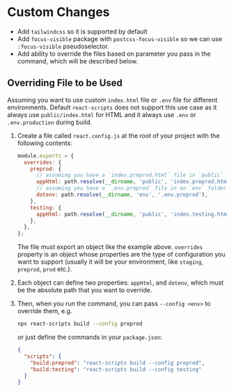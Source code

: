 # Custom Changes

- Add `tailwindcss` so it is supported by default
- Add `focus-visible` package with `postcss-focus-visible` so we can use `:focus-visible` pseudoselector.
- Add ability to override the files based on parameter you pass in the command, which will be described below.

## Overriding File to be Used

Assuming you want to use custom `index.html` file or `.env` file for different environments. Default `react-scripts` does not support this use case as it always use `public/index.html` for HTML and it always use `.env` or `.env.production` during build.

1. Create a file called `react.config.js` at the root of your project with the following contents:

   ```js
   module.exports = {
     overrides: {
       preprod: {
         // assuming you have a `index.preprod.html` file in `public` folder that should be used when your build target is `preprod`.
         appHtml: path.resolve(__dirname, 'public', 'index.preprod.html'),
         // assuming you have a `.env.preprod` file in an `env` folder that should be used when your build target is `preprod`.
         dotenv: path.resolve(__dirname, 'env', '.env.preprod'),
       },
       testing: {
         appHtml: path.resolve(__dirname, 'public', 'index.testing.html'),
       },
     },
   };
   ```

   The file must export an object like the example above. `overrides` property is an object whose properties are the type of configuration you want to support (usually it will be your environment, like `staging`, `preprod`, `prod` etc.).

1. Each object can define two properties: `appHtml`, and `dotenv`, which must be the absolute path that you want to override.

1. Then, when you run the command, you can pass `--config <env>` to override them, e.g.

   ```bash
   npx react-scripts build --config preprod
   ```

   or just define the commands in your `package.json`:

   ```json
   {
     "scripts": {
       "build:preprod": "react-scripts build --config preprod",
       "build:testing": "react-scripts build --config testing"
     }
   }
   ```

